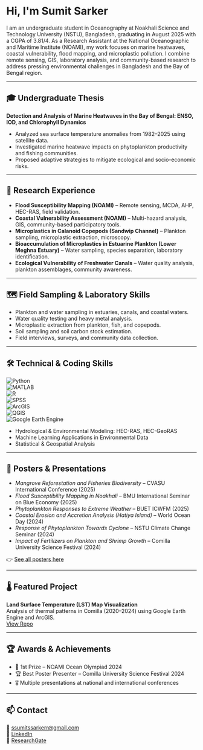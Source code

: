 # Hi, I'm Sumit Sarker  

I am an undergraduate student in Oceanography at Noakhali Science and Technology University (NSTU), Bangladesh, graduating in August 2025 with a CGPA of 3.81/4. As a Research Assistant at the National Oceanographic and Maritime Institute (NOAMI), my work focuses on marine heatwaves, coastal vulnerability, flood mapping, and microplastic pollution. I combine remote sensing, GIS, laboratory analysis, and community-based research to address pressing environmental challenges in Bangladesh and the Bay of Bengal region.  

---

## 🎓 Undergraduate Thesis  
**Detection and Analysis of Marine Heatwaves in the Bay of Bengal: ENSO, IOD, and Chlorophyll Dynamics**  
- Analyzed sea surface temperature anomalies from 1982–2025 using satellite data.  
- Investigated marine heatwave impacts on phytoplankton productivity and fishing communities.  
- Proposed adaptive strategies to mitigate ecological and socio-economic risks.  

---

## 🔬 Research Experience  
- **Flood Susceptibility Mapping (NOAMI)** – Remote sensing, MCDA, AHP, HEC-RAS, field validation.  
- **Coastal Vulnerability Assessment (NOAMI)** – Multi-hazard analysis, GIS, community-based participatory tools.  
- **Microplastics in Calanoid Copepods (Sandwip Channel)** – Plankton sampling, microplastic extraction, microscopy.  
- **Bioaccumulation of Microplastics in Estuarine Plankton (Lower Meghna Estuary)** – Water sampling, species separation, laboratory identification.  
- **Ecological Vulnerability of Freshwater Canals** – Water quality analysis, plankton assemblages, community awareness.  

---

## 🗺️ Field Sampling & Laboratory Skills  
- Plankton and water sampling in estuaries, canals, and coastal waters.  
- Water quality testing and heavy metal analysis.  
- Microplastic extraction from plankton, fish, and copepods.  
- Soil sampling and soil carbon stock estimation.  
- Field interviews, surveys, and community data collection.  

---

## 🛠️ Technical & Coding Skills  
![Python](https://img.shields.io/badge/Python-3776AB?style=flat&logo=python&logoColor=white)  
![MATLAB](https://img.shields.io/badge/MATLAB-orange?style=flat&logo=Mathworks&logoColor=white)  
![R](https://img.shields.io/badge/R-276DC3?style=flat&logo=r&logoColor=white)  
![SPSS](https://img.shields.io/badge/SPSS-003366?style=flat&logo=ibm&logoColor=white)  
![ArcGIS](https://img.shields.io/badge/ArcGIS-2E7D32?style=flat&logo=esri&logoColor=white)  
![QGIS](https://img.shields.io/badge/QGIS-589632?style=flat&logo=qgis&logoColor=white)  
![Google Earth Engine](https://img.shields.io/badge/Google%20Earth%20Engine-4285F4?style=flat&logo=googleearth&logoColor=white)  
- Hydrological & Environmental Modeling: HEC-RAS, HEC-GeoRAS  
- Machine Learning Applications in Environmental Data  
- Statistical & Geospatial Analysis  

---

## 📌 Posters & Presentations  
- *Mangrove Reforestation and Fisheries Biodiversity* – CVASU International Conference (2025)  
- *Flood Susceptibility Mapping in Noakhali* – BMU International Seminar on Blue Economy (2025)  
- *Phytoplankton Responses to Extreme Weather* – BUET ICWFM (2025)  
- *Coastal Erosion and Accretion Analysis (Hatiya Island)* – World Ocean Day (2024)  
- *Response of Phytoplankton Towards Cyclone* – NSTU Climate Change Seminar (2024)  
- *Impact of Fertilizers on Plankton and Shrimp Growth* – Comilla University Science Festival (2024)  

👉 [See all posters here](https://github.com/ssumitssarkerr/Posters-and-Presentations)  

---

## 🌡️ Featured Project  
**Land Surface Temperature (LST) Map Visualization**  
Analysis of thermal patterns in Comilla (2020–2024) using Google Earth Engine and ArcGIS.  
[View Repo](https://github.com/ssumitssarkerr/Land-Surface-Temperature-Map-Visualization)  

---

## 🏆 Awards & Achievements  
- 🥇 1st Prize – NOAMI Ocean Olympiad 2024  
- 🏆 Best Poster Presenter – Comilla University Science Festival 2024  
- 🎖️ Multiple presentations at national and international conferences  

---

## 📫 Contact  
📧 [ssumitssarkerr@gmail.com](mailto:ssumitssarkerr@gmail.com)  
🔗 [LinkedIn](https://www.linkedin.com/in/sumitsarker/)  
🔗 [ResearchGate](https://www.researchgate.net/profile/Sumit-Sarker)  
